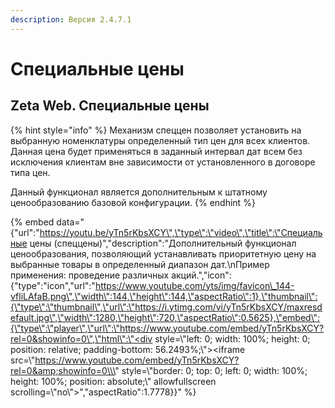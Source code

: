 ```yaml
---
description: Версия 2.4.7.1
---
```


# Специальные цены

## Zeta Web. Специальные цены

{% hint style="info" %}
Механизм спеццен позволяет установить на выбранную номенклатуры определенный тип цен для всех клиентов. Данная цена будет применяться в заданный интервал дат всем без исключения клиентам вне зависимости от установленного в договоре типа цен.

Данный функционал является дополнительным к штатному ценообразованию базовой конфигурации.
{% endhint %}

{% embed data="{\"url\":\"https://youtu.be/yTn5rKbsXCY\",\"type\":\"video\",\"title\":\"Специальные цены \(спеццены\)\",\"description\":\"Дополнительный функционал ценообразования, позволяющий устанавливать приоритетную цену на выбранные товары в определенный диапазон дат.\\nПример применения: проведение различных акций.\",\"icon\":{\"type\":\"icon\",\"url\":\"https://www.youtube.com/yts/img/favicon\_144-vfliLAfaB.png\",\"width\":144,\"height\":144,\"aspectRatio\":1},\"thumbnail\":{\"type\":\"thumbnail\",\"url\":\"https://i.ytimg.com/vi/yTn5rKbsXCY/maxresdefault.jpg\",\"width\":1280,\"height\":720,\"aspectRatio\":0.5625},\"embed\":{\"type\":\"player\",\"url\":\"https://www.youtube.com/embed/yTn5rKbsXCY?rel=0&showinfo=0\",\"html\":\"<div style=\\\"left: 0; width: 100%; height: 0; position: relative; padding-bottom: 56.2493%;\\\"><iframe src=\\\"https://www.youtube.com/embed/yTn5rKbsXCY?rel=0&amp;showinfo=0\\\" style=\\\"border: 0; top: 0; left: 0; width: 100%; height: 100%; position: absolute;\\\" allowfullscreen scrolling=\\\"no\\\"></iframe></div>\",\"aspectRatio\":1.7778}}" %}



